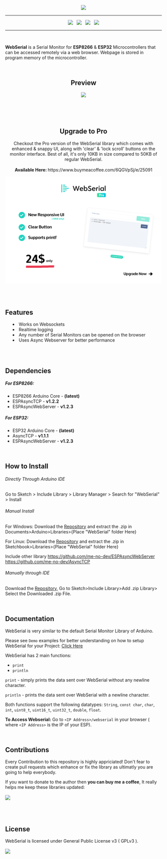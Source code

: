 <p align="center"><img src="https://raw.githubusercontent.com/ayushsharma82/WebSerial/master/docs/logo.svg?sanitize=true" width="450"></p>

<hr/>

<p align="center">
<img src="https://img.shields.io/github/last-commit/ayushsharma82/WebSerial.svg?style=for-the-badge" />
&nbsp;
<img src="https://img.shields.io/travis/com/ayushsharma82/WebSerial/master?style=for-the-badge" />
&nbsp;
<img src="https://img.shields.io/github/license/ayushsharma82/WebSerial.svg?style=for-the-badge" />
&nbsp;
<a href="https://www.buymeacoffee.com/6QGVpSj" target="_blank"><img src="https://img.shields.io/badge/Buy%20me%20a%20coffee-%245-orange?style=for-the-badge&logo=buy-me-a-coffee" /></a>
</p>

<hr/>

<br/>

<p><b>WebSerial</b> is a Serial Monitor for <b>ESP8266</b> & <b>ESP32</b> Microcontrollers that can be accessed remotely via a web browser. Webpage is stored in program memory of the microcontroller.</p>

<br/>

<h2 align="center">Preview</h2>
<p align="center"><img src="https://raw.githubusercontent.com/ayushsharma82/WebSerial/master/docs/webserial.PNG" width="850"></p>

<br/>
<br/>
<br/>

<h2 align="center">Upgrade to Pro</h2>

<p align="center">
Checkout the Pro version of the WebSerial library which comes with enhanced & snappy UI, along with 'clear' & 'lock scroll' buttons on the monitor interface. Best of all, it's only 10KB in size compared to 50KB of regular WebSerial. <br><br> <b>Available Here: </b> https://www.buymeacoffee.com/6QGVpSj/e/25091
</p>

<p align="center">
  <a href="https://www.buymeacoffee.com/6QGVpSj/e/25091" target="_blank">
  <img src="/docs/promo.png" alt="WebSerialPro">
  </a>
</p>

<br/>
<br/>

<h2>Features</h2>
<p>
  <ul style="list-style-position: inside;">
      <li>Works on Websockets</li>
      <li>Realtime logging</li>
      <li>Any number of Serial Monitors can be opened on the browser</li>
      <li>Uses Async Webserver for better performance</li>
  </ul>
</p>

<br/>
<br/>

<h2>Dependencies</h2>
<p>
  <h5>For ESP8266:</h5>
  <ul>
      <li>ESP8266 Arduino Core - <b>(latest)</b></li>
      <li>ESPAsyncTCP - <b>v1.2.2</b></li>
  	  <li>ESPAsyncWebServer - <b>v1.2.3</b></li>
  </ul>
  
  <h5>For ESP32:</h5>
  <ul>
      <li>ESP32 Arduino Core - <b>(latest)</b></li>
      <li>AsyncTCP - <b>v1.1.1</b></li>
  	  <li>ESPAsyncWebServer - <b>v1.2.3</b></li>
  </ul>
</p>

<br/>

<h2>How to Install</h2>

###### Directly Through Arduino IDE 
Go to Sketch > Include Library > Library Manager > Search for "WebSerial" > Install

###### Manual Install

For Windows: Download the [Repository](https://github.com/ayushsharma82/WebSerial/archive/master.zip) and extract the .zip in Documents>Arduino>Libraries>{Place "WebSerial" folder Here}

For Linux: Download the [Repository](https://github.com/ayushsharma82/WebSerial/archive/master.zip) and extract the .zip in Sketchbook>Libraries>{Place "WebSerial" folder Here}

Include other library
https://github.com/me-no-dev/ESPAsyncWebServer
https://github.com/me-no-dev/AsyncTCP

###### Manually through IDE

Download the [Repository](https://github.com/ayushsharma82/WebSerial/archive/master.zip), Go to Sketch>Include Library>Add .zip Library> Select the Downloaded .zip File.

<br>

<h2>Documentation</h2>
<p>WebSerial is very similar to the default Serial Monitor Library of Arduino.</p>

Please see `Demo` examples for better understanding on how to setup WebSerial for your Project: [Click Here](https://github.com/ayushsharma82/WebSerial/blob/master/examples/ESP8266_Demo/ESP8266_Demo.ino)


WebSerial has 2 main functions:
- `print`
- `println`


`print` - simply prints the data sent over WebSerial without any newline character.


`println` - prints the data sent over WebSerial with a newline character.


Both functions support the following datatypes: `String`, `const char`, `char`, `int`, `uint8_t`, `uint16_t`, `uint32_t`, `double`, `float`.


<b>To Access Webserial:</b> Go to `<IP Address>/webserial` in your browser ( where `<IP Address>` is the IP of your ESP).

<br>

<h2>Contributions</h2>
<p>Every Contribution to this repository is highly appriciated! Don't fear to create pull requests which enhance or fix the library as ultimatly you are going to help everybody.</p>
<p>
If you want to donate to the author then <b>you can buy me a coffee</b>, It really helps me keep these libraries updated:
<br/><br/>
<a href="https://www.buymeacoffee.com/6QGVpSj" target="_blank"><img src="https://img.shields.io/badge/Buy%20me%20a%20coffee-%245-orange?style=for-the-badge&logo=buy-me-a-coffee" /></a>
</p>
<br/>
<br/>


<h2>License</h2>
WebSerial is licensed under General Public License v3 ( GPLv3 ).
<br/>
<br/>
<img src="https://img.shields.io/github/license/ayushsharma82/WebSerial.svg?style=for-the-badge" />
</div>
